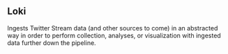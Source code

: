 Loki
---

Ingests Twitter Stream data (and other sources to come) in an abstracted way in order to perform collection, analyses, or visualization with ingested data further down the pipeline.

